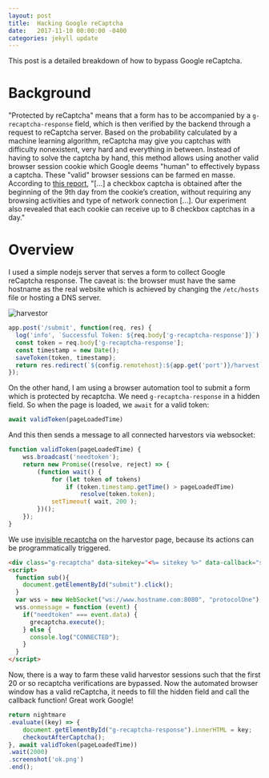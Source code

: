 ```yaml
---
layout: post
title:  Hacking Google reCaptcha
date:   2017-11-10 00:00:00 -0400
categories: jekyll update
---
```


This post is a detailed breakdown of how to bypass Google reCaptcha.

# Background

"Protected by reCaptcha" means that a form has to be accompanied by a `g-recaptcha-response` field, which is then verified by the backend through a request to reCaptcha server. Based on the probability calculated by a machine learning algorithm, reCaptcha may give you captchas with difficulty nonexistent, very hard and everything in between. Instead of having to solve the captcha by hand, this method allows using another valid browser session cookie which Google deems "human" to effectively bypass a captcha. These "valid" browser sessions can be farmed en masse. According to [this report](https://www.blackhat.com/docs/asia-16/materials/asia-16-Sivakorn-Im-Not-a-Human-Breaking-the-Google-reCAPTCHA-wp.pdf), "[...] a checkbox captcha is obtained after the beginning of the 9th day from the cookie’s creation, without requiring any browsing activities and type of network connection [...]. Our experiment also revealed that each cookie can receive up to 8 checkbox captchas in a day."

# Overview

I used a simple nodejs server that serves a form to collect Google reCaptcha response. The caveat is: the browser must have the same hostname as the real website which is achieved by changing the `/etc/hosts` file or hosting a DNS server.

![harvestor](https://i.imgur.com/0QqEQDI.png)

```javascript
app.post('/submit', function(req, res) {
  log('info', `Successful Token: ${req.body['g-recaptcha-response']}`);
  const token = req.body['g-recaptcha-response'];
  const timestamp = new Date();
  saveToken(token, timestamp);
  return res.redirect(`${config.remotehost}:${app.get('port')}/harvest`);
});
```

On the other hand, I am using a browser automation tool to submit a form which is protected by recaptcha. We need `g-recaptcha-response` in a hidden field. So when the page is loaded, we `await` for a valid token:

```js
await validToken(pageLoadedTime)
```

And this then sends a message to all connected harvestors via websocket:

```js
function validToken(pageLoadedTime) {
    wss.broadcast('needtoken');
    return new Promise((resolve, reject) => {
        (function wait() {
            for (let token of tokens)
                if (token.timestamp.getTime() > pageLoadedTime)
                    resolve(token.token);
            setTimeout( wait, 200 );
        })();
    });
}
```

We use [invisible recaptcha](https://developers.google.com/recaptcha/docs/invisible) on the harvestor page, because its actions can be programmatically triggered.

```html
<div class="g-recaptcha" data-sitekey="<%= sitekey %>" data-callback="sub" data-size="invisible"></div>
<script>
  function sub(){
    document.getElementById("submit").click();
  }
  var wss = new WebSocket("ws://www.hostname.com:8080", "protocolOne");
  wss.onmessage = function (event) {
    if("needtoken" === event.data) {
      grecaptcha.execute();
    } else {
      console.log("CONNECTED");
    }
  }
</script>
```

Now, there is a way to farm these valid harvestor sessions such that the first 20 or so recaptcha verifications are bypassed. Now the automated browser window has a valid reCaptcha, it needs to fill the hidden field and call the callback function! Great work Google!

```js
return nightmare
.evaluate((key) => {
    document.getElementById("g-recaptcha-response").innerHTML = key;
    checkoutAfterCaptcha();
}, await validToken(pageLoadedTime))
.wait(2000)
.screenshot('ok.png')
.end();
```